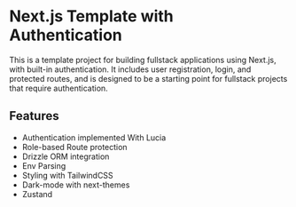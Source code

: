 # Next.js Template with Authentication

This is a template project for building fullstack applications using Next.js, with built-in authentication. It includes user registration, login, and protected routes, and is designed to be a starting point for fullstack projects that require authentication.

## Features

- Authentication implemented With Lucia
- Role-based Route protection
- Drizzle ORM integration
- Env Parsing
- Styling with TailwindCSS
- Dark-mode with next-themes
- Zustand
